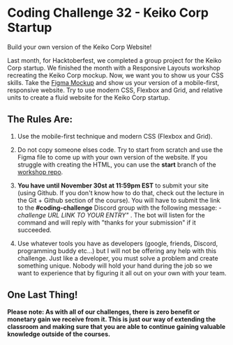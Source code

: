 # Coding Challenge 32 - Keiko Corp Startup

Build your own version of the Keiko Corp Website! 

Last month, for Hacktoberfest, we completed a group project for the Keiko Corp startup. We finished the month with a Responsive Layouts workshop recreating the Keiko Corp mockup. Now, we want you to show us your CSS skills. Take the [Figma Mockup](https://www.figma.com/file/NY0Do1PFf4xl0ZuSTA1X9U/Keiko-Corp-Hacktoberfest-Project?node-id=2%3A8) and show us your version of a mobile-first, responsive website. Try to use modern CSS, Flexbox and Grid, and relative units to create a fluid website for the Keiko Corp startup.

## The Rules Are:

1. Use the mobile-first technique and modern CSS (Flexbox and Grid).

2. Do not copy someone elses code. Try to start from scratch and use the Figma file to come up with your own version of the website. If you struggle with creating the HTML, you can use the **start** branch of the [workshop repo](https://github.com/brittneypostma/workshop-keiko-corp).

3. **You have until November 30st at 11:59pm EST** to submit your site (using Github. If you don't know how to do that, check out the lecture in the Git + Github section of the course). You will have to submit the link to the **#coding-challenge** Discord group with the following message:  *-challenge URL LINK TO YOUR ENTRY"* . The bot will listen for the command and will reply with "thanks for your submission" if it succeeded.

4. Use whatever tools you have as developers (google, friends, Discord, programming buddy etc...) but I will not be offering any help with this challenge. Just like a developer, you must solve a problem and create something unique. Nobody will hold your hand during the job so we want to experience that by figuring it all out on your own with your team. 

## One Last Thing!

**Please note: As with all of our challenges, there is zero benefit or monetary gain we receive from it. This is just our way of extending the classroom and making sure that you are able to continue gaining valuable knowledge outside of the courses.**